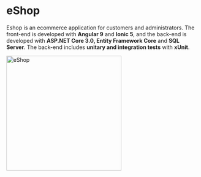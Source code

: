 # eShop
Eshop is an ecommerce application for customers and administrators.
The front-end is developed with **Angular 9** and **Ionic 5**, and the back-end is developed with **ASP.NET Core 3.0, Entity Framework Core** and **SQL Server**. The back-end includes **unitary and integration tests** with **xUnit**.
<p>
<img src="https://user-images.githubusercontent.com/53798204/93259999-02621880-f7a1-11ea-8d55-a3df61823bf4.png" width="300" title="eShop">
</p>
